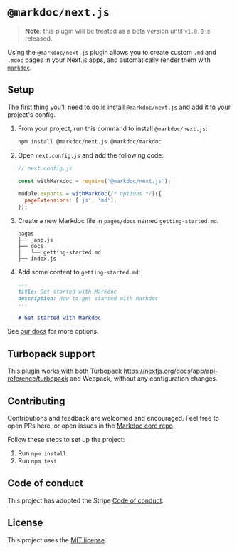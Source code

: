 # `@markdoc/next.js`

> **Note**: this plugin will be treated as a beta version until `v1.0.0` is released.

Using the `@markdoc/next.js` plugin allows you to create custom `.md` and `.mdoc` pages in your Next.js apps, and automatically render them with [`markdoc`](https://github.com/markdoc/markdoc).

## Setup

The first thing you'll need to do is install `@markdoc/next.js` and add it to your project's config.

1. From your project, run this command to install `@markdoc/next.js`:
   ```sh
   npm install @markdoc/next.js @markdoc/markdoc
   ```
2. Open `next.config.js` and add the following code:

   ```js
   // next.config.js

   const withMarkdoc = require('@markdoc/next.js');

   module.exports = withMarkdoc(/* options */)({
     pageExtensions: ['js', 'md'],
   });
   ```

3. Create a new Markdoc file in `pages/docs` named `getting-started.md`.

   ```
   pages
   ├── _app.js
   ├── docs
   │   └── getting-started.md
   ├── index.js
   ```

4. Add some content to `getting-started.md`:

   ```md
   ---
   title: Get started with Markdoc
   description: How to get started with Markdoc
   ---

   # Get started with Markdoc
   ```

See [our docs](https://markdoc.dev/docs/nextjs) for more options.

## Turbopack support

This plugin works with both Turbopack https://nextjs.org/docs/app/api-reference/turbopack and Webpack, without any configuration changes.

## Contributing

Contributions and feedback are welcomed and encouraged. Feel free to open PRs here, or open issues in the [Markdoc core repo](https://github.com/markdoc/markdoc).

Follow these steps to set up the project:

1. Run `npm install`
1. Run `npm test`

## Code of conduct

This project has adopted the Stripe [Code of conduct](https://github.com/markdoc/markdoc/blob/main/.github/CODE_OF_CONDUCT.md).

## License

This project uses the [MIT license](LICENSE).
